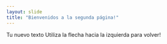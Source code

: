 ```yaml
---
layout: slide
title: "Bienvenidos a la segunda página!"
---
```

Tu nuevo texto
Utiliza la flecha hacia la izquierda para volver!

